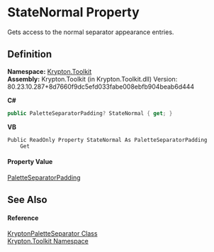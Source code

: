 # StateNormal Property


Gets access to the normal separator appearance entries.



## Definition
**Namespace:** <a href="79d2eac2-21f4-54ff-7552-b20c33c30600.md">Krypton.Toolkit</a>  
**Assembly:** Krypton.Toolkit (in Krypton.Toolkit.dll) Version: 80.23.10.287+8d7660f9dc5efd033fabe008ebfb904beab6d444

**C#**
``` C#
public PaletteSeparatorPadding? StateNormal { get; }
```
**VB**
``` VB
Public ReadOnly Property StateNormal As PaletteSeparatorPadding
	Get
```



#### Property Value
<a href="fd1247fa-d478-bf5f-6396-023258fe281b.md">PaletteSeparatorPadding</a>

## See Also


#### Reference
<a href="0aed2506-af71-6b74-5652-982c2e7bbde5.md">KryptonPaletteSeparator Class</a>  
<a href="79d2eac2-21f4-54ff-7552-b20c33c30600.md">Krypton.Toolkit Namespace</a>  

